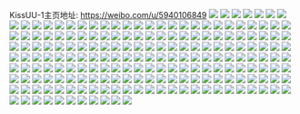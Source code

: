 KissUU-1主页地址: https://weibo.com/u/5940106849 
![](https://wx4.sinaimg.cn/mw2000/006u058Zly1h9iozjzvt3j30u0140q95.jpg) 
![](https://wx4.sinaimg.cn/mw2000/006u058Zly1h9f65nc76dj32dc35su0y.jpg) 
![](https://wx4.sinaimg.cn/mw2000/006u058Zly1h9f65nzpwrj32dc35su0y.jpg) 
![](https://wx4.sinaimg.cn/mw2000/006u058Zly1h9cr9n996zj32dc35s4qs.jpg) 
![](https://wx4.sinaimg.cn/mw2000/006u058Zly1h9b1zi4ul1j32c0340e82.jpg) 
![](https://wx4.sinaimg.cn/mw2000/006u058Zly1h9b1zgnkhsj328q2zn4qq.jpg) 
![](https://wx4.sinaimg.cn/mw2000/006u058Zly1h99j16t9fmj32c0340npe.jpg) 
![](https://wx4.sinaimg.cn/mw2000/006u058Zly1h98qvmemhsj32c0340u0y.jpg) 
![](https://wx4.sinaimg.cn/mw2000/006u058Zly1h98qvo602xj32c0340qv6.jpg) 
![](https://wx4.sinaimg.cn/mw2000/006u058Zly1h9417xdvgnj32dc35sb2b.jpg) 
![](https://wx4.sinaimg.cn/mw2000/006u058Zly1h9417wc502j32dc35sb2b.jpg) 
![](https://wx4.sinaimg.cn/mw2000/006u058Zly1h8uj6wnj7pj32dc35su0y.jpg) 
![](https://wx4.sinaimg.cn/mw2000/006u058Zly1h8uj6xx6baj31o0280npd.jpg) 
![](https://wx4.sinaimg.cn/mw2000/006u058Zly1h8pxvmjwfjj30u01407cg.jpg) 
![](https://wx4.sinaimg.cn/mw2000/006u058Zly1h8pxvlokdtj30u0140jza.jpg) 
![](https://wx4.sinaimg.cn/mw2000/006u058Zly1h8owhwdcecj30u70u00xi.jpg) 
![](https://wx4.sinaimg.cn/mw2000/006u058Zly1h8owhwqvk1j30u00u0n3i.jpg) 
![](https://wx4.sinaimg.cn/mw2000/006u058Zly1h8owhw0hxsj30u00u0n29.jpg) 
![](https://wx4.sinaimg.cn/mw2000/006u058Zly1h8owhx7aruj30u00u0n2p.jpg) 
![](https://wx4.sinaimg.cn/mw2000/006u058Zly1h8l3eytfgij30u01400z3.jpg) 
![](https://wx4.sinaimg.cn/mw2000/006u058Zly1h8l3ey5yllj30u0140jxc.jpg) 
![](https://wx4.sinaimg.cn/mw2000/006u058Zly1h8jye4b4woj30u0140wiv.jpg) 
![](https://wx4.sinaimg.cn/mw2000/006u058Zly1h8jye5dmwhj30u01407ba.jpg) 
![](https://wx4.sinaimg.cn/mw2000/006u058Zly1h8jye63an3j30u0140gt3.jpg) 
![](https://wx4.sinaimg.cn/mw2000/006u058Zly1h8jye6lqw6j30u0140wji.jpg) 
![](https://wx4.sinaimg.cn/mw2000/006u058Zly1h8j3ovqeo7j30u01407aw.jpg) 
![](https://wx4.sinaimg.cn/mw2000/006u058Zly1h8j3ov0jszj30u01400zt.jpg) 
![](https://wx4.sinaimg.cn/mw2000/006u058Zly1h8hwtq6rb0j30u0140wl4.jpg) 
![](https://wx4.sinaimg.cn/mw2000/006u058Zly1h8e3zjewqnj30u0145gwa.jpg) 
![](https://wx4.sinaimg.cn/mw2000/006u058Zly1h872mfdnwtj30r10mgwjq.jpg) 
![](https://wx4.sinaimg.cn/mw2000/006u058Zly1h83uqof809j30u0140afg.jpg) 
![](https://wx4.sinaimg.cn/mw2000/006u058Zly1h7ot7xdx0zj30u014044d.jpg) 
![](https://wx4.sinaimg.cn/mw2000/006u058Zly1h7ot7xso90j30u0140n2s.jpg) 
![](https://wx4.sinaimg.cn/mw2000/006u058Zly1h7ot7y63a0j30u014043k.jpg) 
![](https://wx4.sinaimg.cn/mw2000/006u058Zly1h7ot7yr4q6j30u0140dkz.jpg) 
![](https://wx4.sinaimg.cn/mw2000/006u058Zly1h7ot7z39p3j30u014079m.jpg) 
![](https://wx4.sinaimg.cn/mw2000/006u058Zly1h7ot7x15lqj30u0140aer.jpg) 
![](https://wx4.sinaimg.cn/mw2000/006u058Zly1h7ax2cm0e0j30u0144n5j.jpg) 
![](https://wx4.sinaimg.cn/mw2000/006u058Zly1h73n3kdcrbj30u0140n0d.jpg) 
![](https://wx4.sinaimg.cn/mw2000/006u058Zly1h73n3l033bj30u0140q58.jpg) 
![](https://wx4.sinaimg.cn/mw2000/006u058Zly1h73n3ln9p9j30u0140qan.jpg) 
![](https://wx4.sinaimg.cn/mw2000/006u058Zly1h73n3joqraj30u0141wlx.jpg) 
![](https://wx4.sinaimg.cn/mw2000/006u058Zly1h73n3m9jabj30u0141q9t.jpg) 
![](https://wx4.sinaimg.cn/mw2000/006u058Zly1h73n3mykhsj30u01407bx.jpg) 
![](https://wx4.sinaimg.cn/mw2000/006u058Zly1h6yf1ijdopj30u0140dh0.jpg) 
![](https://wx4.sinaimg.cn/mw2000/006u058Zly1h6yf1hiq0cj30u0140wfi.jpg) 
![](https://wx4.sinaimg.cn/mw2000/006u058Zly1h6yf1j64s9j30u0140q42.jpg) 
![](https://wx4.sinaimg.cn/mw2000/006u058Zly1h6vmrj533ej30u01400v9.jpg) 
![](https://wx4.sinaimg.cn/mw2000/006u058Zly1h6sh9zog20j30u01407cd.jpg) 
![](https://wx4.sinaimg.cn/mw2000/006u058Zly1h6sha0ol82j30u014049l.jpg) 
![](https://wx4.sinaimg.cn/mw2000/006u058Zly1h6gniz78kpj30u01400ya.jpg) 
![](https://wx4.sinaimg.cn/mw2000/006u058Zly1h6gniyazqkj30u0140dpq.jpg) 
![](https://wx4.sinaimg.cn/mw2000/006u058Zly1h6cdogc9jij31400u0gq9.jpg) 
![](https://wx4.sinaimg.cn/mw2000/006u058Zly1h6cdofx35kj30u01407c9.jpg) 
![](https://wx4.sinaimg.cn/mw2000/006u058Zly1h68e3puw8mj30u014042g.jpg) 
![](https://wx4.sinaimg.cn/mw2000/006u058Zly1h5zkpf58ytj30u0140q4i.jpg) 
![](https://wx4.sinaimg.cn/mw2000/006u058Zly1h5yeqkae7cj30u0140mzf.jpg) 
![](https://wx4.sinaimg.cn/mw2000/006u058Zly1h5yeql14zlj30u0140aji.jpg) 
![](https://wx4.sinaimg.cn/mw2000/006u058Zly1h5tcez509dj30u0140ahb.jpg) 
![](https://wx4.sinaimg.cn/mw2000/006u058Zly1h5tceyml41j30u01407be.jpg) 
![](https://wx4.sinaimg.cn/mw2000/006u058Zly1h5qen6lhlsj30u0140grp.jpg) 
![](https://wx4.sinaimg.cn/mw2000/006u058Zly1h5q63uzux8j30u0140n75.jpg) 
![](https://wx4.sinaimg.cn/mw2000/006u058Zly1h5ov678vfij30u0140agu.jpg) 
![](https://wx4.sinaimg.cn/mw2000/006u058Zly1h5ov66tlynj30u0140ahy.jpg) 
![](https://wx4.sinaimg.cn/mw2000/006u058Zly1h5mz0uwn9jj30zo1bkncj.jpg) 
![](https://wx4.sinaimg.cn/mw2000/006u058Zly1h5mz0tfypkj30zo1bkwts.jpg) 
![](https://wx4.sinaimg.cn/mw2000/006u058Zly1h5mz0wmwnlj30zo1bktp7.jpg) 
![](https://wx4.sinaimg.cn/mw2000/006u058Zly1h5k4wakyaqj30u0140gqv.jpg) 
![](https://wx4.sinaimg.cn/mw2000/006u058Zly1h5j8h0t4m6j30u0140jwg.jpg) 
![](https://wx4.sinaimg.cn/mw2000/006u058Zly1h5j8h1ihjxj30u01400xt.jpg) 
![](https://wx4.sinaimg.cn/mw2000/006u058Zly1h5j8h14yvrj30u014078s.jpg) 
![](https://wx4.sinaimg.cn/mw2000/006u058Zly1h5i54s2lafj30u0140104.jpg) 
![](https://wx4.sinaimg.cn/mw2000/006u058Zly1h5i54sgh66j30u014010n.jpg) 
![](https://wx4.sinaimg.cn/mw2000/006u058Zly1h5i54rpbuaj30u0140qa9.jpg) 
![](https://wx4.sinaimg.cn/mw2000/006u058Zly1h5i54stnpaj30u0140dmz.jpg) 
![](https://wx4.sinaimg.cn/mw2000/006u058Zly1h59myru5stj30u0140gr0.jpg) 
![](https://wx4.sinaimg.cn/mw2000/006u058Zly1h58w5b800wj30u0140n64.jpg) 
![](https://wx4.sinaimg.cn/mw2000/006u058Zly1h58w5aassqj30u0140gv2.jpg) 
![](https://wx4.sinaimg.cn/mw2000/006u058Zly1h58w5461mrj30u0140wmu.jpg) 
![](https://wx4.sinaimg.cn/mw2000/006u058Zly1h58w55lscqj30u0140qfw.jpg) 
![](https://wx4.sinaimg.cn/mw2000/006u058Zly1h58w571nmdj30u0140gv5.jpg) 
![](https://wx4.sinaimg.cn/mw2000/006u058Zly1h58w52xxfrj30u0140qae.jpg) 
![](https://wx4.sinaimg.cn/mw2000/006u058Zly1h57kulcy95j30u0140tew.jpg) 
![](https://wx4.sinaimg.cn/mw2000/006u058Zly1h57kuk23eyj30u01407at.jpg) 
![](https://wx4.sinaimg.cn/mw2000/006u058Zly1h57kukpuz2j30u0140q9w.jpg) 
![](https://wx4.sinaimg.cn/mw2000/006u058Zly1h57kujab4ij30u01400zn.jpg) 
![](https://wx4.sinaimg.cn/mw2000/006u058Zly1h57kum7e04j30u014012j.jpg) 
![](https://wx4.sinaimg.cn/mw2000/006u058Zly1h57kuip89yj30u0140jyj.jpg) 
![](https://wx4.sinaimg.cn/mw2000/006u058Zly1h56hfyr0z0j30u0140ago.jpg) 
![](https://wx4.sinaimg.cn/mw2000/006u058Zly1h56hfz7apyj30u0140jxr.jpg) 
![](https://wx4.sinaimg.cn/mw2000/006u058Zly1h56hawlduwj30u011ogoq.jpg) 
![](https://wx4.sinaimg.cn/mw2000/006u058Zly1h55nqaqgwdj30u0140dmz.jpg) 
![](https://wx4.sinaimg.cn/mw2000/006u058Zly1h55goz429vj30u0140n26.jpg) 
![](https://wx4.sinaimg.cn/mw2000/006u058Zly1h55gozr9xxj30ub0u04ao.jpg) 
![](https://wx4.sinaimg.cn/mw2000/006u058Zly1h54e65jdvgj31400u0jzi.jpg) 
![](https://wx4.sinaimg.cn/mw2000/006u058Zly1h54e64q5g8j31400u07ck.jpg) 
![](https://wx4.sinaimg.cn/mw2000/006u058Zly1h54e668001j31400u0th5.jpg) 
![](https://wx4.sinaimg.cn/mw2000/006u058Zly1h5369jsbx7j30u0140450.jpg) 
![](https://wx4.sinaimg.cn/mw2000/006u058Zly1h51xczx4vij30zo1bk18p.jpg) 
![](https://wx4.sinaimg.cn/mw2000/006u058Zly1h50n9uarswj31400u078p.jpg) 
![](https://wx4.sinaimg.cn/mw2000/006u058Zly1h50n9ur4saj31400u0afy.jpg) 
![](https://wx4.sinaimg.cn/mw2000/006u058Zly1h50n9u04gjj31400u0ae3.jpg) 
![](https://wx4.sinaimg.cn/mw2000/006u058Zly1h50n9v4052j31400u0djx.jpg) 
![](https://wx4.sinaimg.cn/mw2000/006u058Zly1h4v3pjr1k5j30u0140qbg.jpg) 
![](https://wx4.sinaimg.cn/mw2000/006u058Zly1h4twstocxoj30u01407es.jpg) 
![](https://wx4.sinaimg.cn/mw2000/006u058Zly1h4sr33o1tkj30u0140q8r.jpg) 
![](https://wx4.sinaimg.cn/mw2000/006u058Zly1h4sr331u61j30u0140n34.jpg) 
![](https://wx4.sinaimg.cn/mw2000/006u058Zly1h4rvwyym4dj30u01szn17.jpg) 
![](https://wx4.sinaimg.cn/mw2000/006u058Zly1h4q9lotrssj30u0140tdj.jpg) 
![](https://wx4.sinaimg.cn/mw2000/006u058Zly1h4q9lq97z2j30u014079b.jpg) 
![](https://wx4.sinaimg.cn/mw2000/006u058Zly1h4q9lrj5xkj30u0140q8d.jpg) 
![](https://wx4.sinaimg.cn/mw2000/006u058Zly1h4q9lnpav3j30u014078y.jpg) 
![](https://wx4.sinaimg.cn/mw2000/006u058Zly1h4jrq68ejhj30u014qq8q.jpg) 
![](https://wx4.sinaimg.cn/mw2000/006u058Zly1h4jrq5muepj30u0140afh.jpg) 
![](https://wx4.sinaimg.cn/mw2000/006u058Zly1h4j7gehei9j30u0140tha.jpg) 
![](https://wx4.sinaimg.cn/mw2000/006u058Zly1h4j7geypp4j30u0140jx8.jpg) 
![](https://wx4.sinaimg.cn/mw2000/006u058Zly1h4j7gfgr39j31830u0wkc.jpg) 
![](https://wx4.sinaimg.cn/mw2000/006u058Zly1h4j7gg1lsuj31400u0wln.jpg) 
![](https://wx4.sinaimg.cn/mw2000/006u058Zly1h4j7gdhdl5j30u014043u.jpg) 
![](https://wx4.sinaimg.cn/mw2000/006u058Zly1h49930fn30j30u0140n3e.jpg) 
![](https://wx4.sinaimg.cn/mw2000/006u058Zly1h499302ntej30u0140n3l.jpg) 
![](https://wx4.sinaimg.cn/mw2000/006u058Zly1h49931a2sbj30u014044t.jpg) 
![](https://wx4.sinaimg.cn/mw2000/006u058Zly1h49931lstrj30u01400ym.jpg) 
![](https://wx4.sinaimg.cn/mw2000/006u058Zly1h499321zf2j30u014010v.jpg) 
![](https://wx4.sinaimg.cn/mw2000/006u058Zly1h49932oq49j30u0140tgk.jpg) 
![](https://wx4.sinaimg.cn/mw2000/006u058Zly1h495rrxj93j30v90i7abs.jpg) 
![](https://wx4.sinaimg.cn/mw2000/006u058Zly1h47nkt0rsej30u0140wld.jpg) 
![](https://wx4.sinaimg.cn/mw2000/006u058Zly1h47nktrx3kj30u014odl9.jpg) 
![](https://wx4.sinaimg.cn/mw2000/006u058Zly1h46nk4p5n4j30zo1bkdy9.jpg) 
![](https://wx4.sinaimg.cn/mw2000/006u058Zly1h46nk515blj30zo1bkndb.jpg) 
![](https://wx4.sinaimg.cn/mw2000/006u058Zly1h46nk67sfmj323u2t4u0x.jpg) 
![](https://wx4.sinaimg.cn/mw2000/006u058Zly1h46nk7nw0lj329y31akjl.jpg) 
![](https://wx4.sinaimg.cn/mw2000/006u058Zly1h46nk45ttzj30zo1bkti9.jpg) 
![](https://wx4.sinaimg.cn/mw2000/006u058Zly1h46nk8gqc6j30zo1bk7mk.jpg) 
![](https://wx4.sinaimg.cn/mw2000/006u058Zly1h46nk8vu6sj30zo1bk7o2.jpg) 
![](https://wx4.sinaimg.cn/mw2000/006u058Zly1h45pj2atnej30u0140wjr.jpg) 
![](https://wx4.sinaimg.cn/mw2000/006u058Zly1h45pj2k4ivj30u0140wiw.jpg) 
![](https://wx4.sinaimg.cn/mw2000/006u058Zly1h45pj22mgjj30u01400y5.jpg) 
![](https://wx4.sinaimg.cn/mw2000/006u058Zly1h45pj2uwgwj30u014043t.jpg) 
![](https://wx4.sinaimg.cn/mw2000/006u058Zly1h45ldn4fdcj30u0140qbk.jpg) 
![](https://wx4.sinaimg.cn/mw2000/006u058Zly1h45ldnj3g1j30u0140gu0.jpg) 
![](https://wx4.sinaimg.cn/mw2000/006u058Zly1h45ldoy79ij30u0140gtu.jpg) 
![](https://wx4.sinaimg.cn/mw2000/006u058Zly1h45ldp7p9yj30u01407cr.jpg) 
![](https://wx4.sinaimg.cn/mw2000/006u058Zly1h45ldmjvfnj30u0140n4f.jpg) 
![](https://wx4.sinaimg.cn/mw2000/006u058Zly1h3zv3psu0gj30u0140afu.jpg) 
![](https://wx4.sinaimg.cn/mw2000/006u058Zly1h3zv3qaq85j30u0140jxk.jpg) 
![](https://wx4.sinaimg.cn/mw2000/006u058Zly1h3zv3qv3h3j30u0140wmh.jpg) 
![](https://wx4.sinaimg.cn/mw2000/006u058Zly1h3zv3s389vj30u0140tgl.jpg) 
![](https://wx4.sinaimg.cn/mw2000/006u058Zly1h3zv3swrhzj31400u0gti.jpg) 
![](https://wx4.sinaimg.cn/mw2000/006u058Zly1h3p9vlaynxj30u014vwmo.jpg) 
![](https://wx4.sinaimg.cn/mw2000/006u058Zly1h3p9vib804j30u014ygt7.jpg) 
![](https://wx4.sinaimg.cn/mw2000/006u058Zly1h3p9virfq0j30u014utge.jpg) 
![](https://wx4.sinaimg.cn/mw2000/006u058Zly1h3p9vjxpytj30u014ewkn.jpg) 
![](https://wx4.sinaimg.cn/mw2000/006u058Zly1h3p9vkf3noj30u00u045n.jpg) 
![](https://wx4.sinaimg.cn/mw2000/006u058Zly1h3p9vkv66dj30u0140gtd.jpg) 
![](https://wx4.sinaimg.cn/mw2000/006u058Zly1h3p9vhic7ej30u0140q9n.jpg) 
![](https://wx4.sinaimg.cn/mw2000/006u058Zly1h3p9w4m2uuj30u00u00vi.jpg) 
![](https://wx4.sinaimg.cn/mw2000/006u058Zly1h3p9w4b6poj30u00u0jzq.jpg) 
![](https://wx4.sinaimg.cn/mw2000/006u058Zly1h3obz2m6r1j31be0zkn0t.jpg) 
![](https://wx4.sinaimg.cn/mw2000/006u058Zly1h3obz3hknbj30zo1bkk24.jpg) 
![](https://wx4.sinaimg.cn/mw2000/006u058Zly1h3kqa61t4mj30tu0tuagm.jpg) 
![](https://wx4.sinaimg.cn/mw2000/006u058Zly1h3kkm2eaqlj30u0140q99.jpg) 
![](https://wx4.sinaimg.cn/mw2000/006u058Zly1h3kkm2yxmyj30u0140grm.jpg) 
![](https://wx4.sinaimg.cn/mw2000/006u058Zly1h3kkm1u1uej30u010sq9b.jpg) 
![](https://wx4.sinaimg.cn/mw2000/006u058Zly1h3jnlxsp0xj30u0140qce.jpg) 
![](https://wx4.sinaimg.cn/mw2000/006u058Zly1h3jnly97kfj30u011otgz.jpg) 
![](https://wx4.sinaimg.cn/mw2000/006u058Zly1h3jahs89dwj30u0140dq1.jpg) 
![](https://wx4.sinaimg.cn/mw2000/006u058Zly1h3icp6g6t9j30u0140dks.jpg) 
![](https://wx4.sinaimg.cn/mw2000/006u058Zly1h3icp6twm5j30u0140dkc.jpg) 
![](https://wx4.sinaimg.cn/mw2000/006u058Zly1h3icp75tlxj30u01400xj.jpg) 
![](https://wx4.sinaimg.cn/mw2000/006u058Zly1h3dxo0pj2rj30u0140dli.jpg) 
![](https://wx4.sinaimg.cn/mw2000/006u058Zly1h3dxo1eo1tj30rx118q7v.jpg) 
![](https://wx4.sinaimg.cn/mw2000/006u058Zly1h3dxo1wh1zj30u0140te3.jpg) 
![](https://wx4.sinaimg.cn/mw2000/006u058Zly1h3dxo2l34aj30u0140jya.jpg) 
![](https://wx4.sinaimg.cn/mw2000/006u058Zly1h3dxo084rkj30u011mq9z.jpg) 
![](https://wx4.sinaimg.cn/mw2000/006u058Zly1h3dxo34e0yj30u014044v.jpg) 
![](https://wx4.sinaimg.cn/mw2000/006u058Zly1h3aip3jp73j30u0140dlz.jpg) 
![](https://wx4.sinaimg.cn/mw2000/006u058Zly1h3aip4aqpdj30u01400yh.jpg) 
![](https://wx4.sinaimg.cn/mw2000/006u058Zly1h3aip5g7m1j30u014044x.jpg) 
![](https://wx4.sinaimg.cn/mw2000/006u058Zly1h3aip2mazxj30u01450ys.jpg) 
![](https://wx4.sinaimg.cn/mw2000/006u058Zly1h1vbc7jpabj30h30ms77f.jpg) 
![](https://wx4.sinaimg.cn/mw2000/006u058Zly1h1fpsuhpj9j32c02c01ky.jpg) 
![](https://wx4.sinaimg.cn/mw2000/006u058Zly1h1f461c84qj30u0140dno.jpg) 
![](https://wx4.sinaimg.cn/mw2000/006u058Zly1h1f461weogj30u01417d0.jpg) 
![](https://wx4.sinaimg.cn/mw2000/006u058Zly1h1f462ew28j30u01407cs.jpg) 
![](https://wx4.sinaimg.cn/mw2000/006u058Zly1h1f463cvyyj30u0141th0.jpg) 
![](https://wx4.sinaimg.cn/mw2000/006u058Zly1h1f463ulayj30u00u0wk3.jpg) 
![](https://wx4.sinaimg.cn/mw2000/006u058Zly1h1alj065gyj30u01404aj.jpg) 
![](https://wx4.sinaimg.cn/mw2000/006u058Zly1h1alj0fadyj30u0140gsn.jpg) 
![](https://wx4.sinaimg.cn/mw2000/006u058Zly1h1alj3ntqrj30u01szgsy.jpg) 
![](https://wx4.sinaimg.cn/mw2000/006u058Zly1h0us6885gjj30zo1bkk3m.jpg) 
![](https://wx4.sinaimg.cn/mw2000/006u058Zly1h0us68jqykj30zo1bktkl.jpg) 
![](https://wx4.sinaimg.cn/mw2000/006u058Zly1h0us68t05uj30zo1bkdsg.jpg) 
